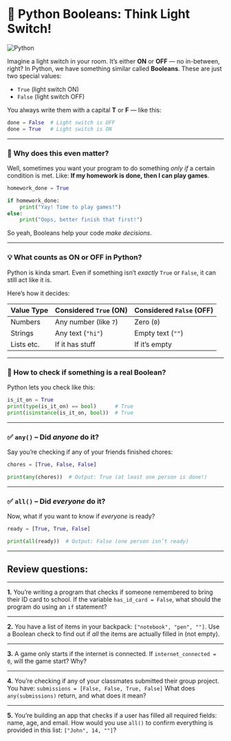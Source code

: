 # 🧠 Python Booleans: Think Light Switch!

<img src="https://agunechembaekene.wordpress.com/wp-content/uploads/2025/05/python.png" alt="Python">


Imagine a light switch in your room. It’s either **ON** or **OFF** — no in-between, right?
In Python, we have something similar called **Booleans**. These are just two special values:

* `True` (light switch ON)
* `False` (light switch OFF)

You always write them with a capital **T** or **F** — like this:

```python
done = False  # Light switch is OFF
done = True   # Light switch is ON
```

---

### 🤔 Why does this even matter?

Well, sometimes you want your program to do something *only if* a certain condition is met.
Like: **If my homework is done, then I can play games**.

```python
homework_done = True

if homework_done:
    print("Yay! Time to play games!")
else:
    print("Oops, better finish that first!")
```

So yeah, Booleans help your code *make decisions*.

---

### 💡 What counts as ON or OFF in Python?

Python is kinda smart. Even if something isn’t *exactly* `True` or `False`, it can still act like it is.

Here’s how it decides:

| Value Type | Considered `True` (ON) | Considered `False` (OFF) |
| ---------- | ---------------------- | ------------------------ |
| Numbers    | Any number (like `7`)  | Zero (`0`)               |
| Strings    | Any text (`"hi"`)      | Empty text (`""`)        |
| Lists etc. | If it has stuff        | If it’s empty            |

---

### 🧐 How to check if something is a real Boolean?

Python lets you check like this:

```python
is_it_on = True
print(type(is_it_on) == bool)      # True
print(isinstance(is_it_on, bool))  # True
```

---

### ✅ `any()` – Did *anyone* do it?

Say you’re checking if any of your friends finished chores:

```python
chores = [True, False, False]

print(any(chores))  # Output: True (at least one person is done!)
```

---

### ✅ `all()` – Did *everyone* do it?

Now, what if you want to know if *everyone* is ready?

```python
ready = [True, True, False]

print(all(ready))  # Output: False (one person isn’t ready)
```

---

## Review questions:

---

**1.** You’re writing a program that checks if someone remembered to bring their ID card to school.
If the variable `has_id_card = False`, what should the program do using an `if` statement?

---

**2.** You have a list of items in your backpack: `["notebook", "pen", ""]`.
Use a Boolean check to find out if *all* the items are actually filled in (not empty).

---

**3.** A game only starts if the internet is connected.
If `internet_connected = 0`, will the game start? Why?

---

**4.** You’re checking if any of your classmates submitted their group project.
You have: `submissions = [False, False, True, False]`
What does `any(submissions)` return, and what does it mean?

---

**5.** You’re building an app that checks if a user has filled all required fields: name, age, and email.
How would you use `all()` to confirm everything is provided in this list: `["John", 14, ""]`?
